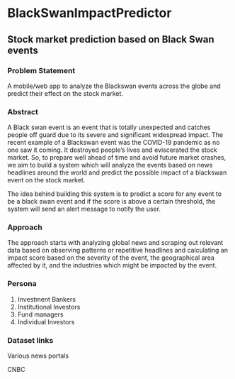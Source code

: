 # BlackSwanImpactPredictor


## Stock market prediction based on Black Swan events

### Problem Statement
A mobile/web app to analyze the Blackswan events across the globe and predict their effect on the stock market.

### Abstract
A Black swan event is an event that is totally unexpected and catches people off guard due to its severe and significant widespread impact. The recent example of a Blackswan event was the COVID-19 pandemic as no one saw it coming. It destroyed people’s lives and eviscerated the stock market. So, to prepare well ahead of time and avoid future market crashes, we aim to build a system which will analyze the events based on news headlines around the world and predict the possible impact of a blackswan event on the stock market.

The idea behind building this system is to predict a score for any event to be a black swan event and if the score is above a certain threshold, the system will send an alert message to notify the user.

### Approach
The approach starts with analyzing global news and scraping out relevant data based on observing patterns or repetitive headlines and calculating an impact score based on the severity of the event, the geographical area affected by it, and the industries which might be impacted by the event.

### Persona
1. Investment Bankers
2. Institutional Investors
3. Fund managers
4. Individual Investors

### Dataset links
Various news portals

CNBC
